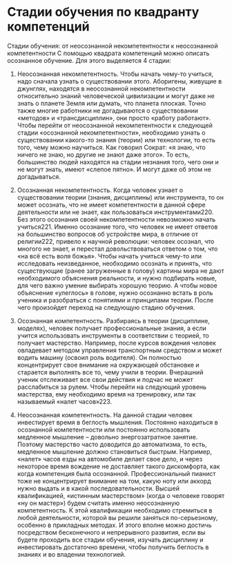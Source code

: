 # Стадии обучения по квадранту компетенций

Стадии обучения: от неосознанной некомпетентности к неосознанной компетентности
С помощью квадрата компетенций можно описать осознанное обучение. Для этого выделяется 4 стадии:
1. Неосознанная некомпетентность. Чтобы начать чему-то учиться, надо сначала узнать о существовании этого. Аборигены, живущие в джунглях, находятся в неосознанной некомпетентности относительно знаний человеческой цивилизации и могут даже не знать о планете Земля или думать, что планета плоская. Точно также многие работники не догадываются о существовании «методов» и «трансдисциплин», они просто «работу работают». Чтобы перейти от неосознанной некомпетентности к следующей стадии «осознанной некомпетентности», необходимо узнать о существовании какого-то знания (теории) или технологии, то есть того, чему можно научиться. Как говорил Сократ: «я знаю, что ничего не знаю, но другие не знают даже этого». То есть, большинство людей находятся на стадии незнания того, чего они и не могут знать, имеют «слепое пятно». И могут даже об этом не догадываться.
2. Осознанная некомпетентность. Когда человек узнает о существовании теории (знания, дисциплины) или инструмента, то он может осознать, что не имеет компетентности в данной сфере деятельности или не знает, как пользоваться инструментами220. Без этого осознания своей некомпетентности невозможно начать учиться221. Именно осознание того, что человек не имеет ответов на большинство вопросов об устройстве мира, в отличие от религии222, привело к научной революции: человек осознал, что многого не знает, и перестал довольствоваться ответом о том, что «на всё есть воля божья». Чтобы начать учиться чему-то или исследовать неизведанное, необходимо осознать и принять, что существующие (ранее загруженные в голову) картины мира не дают необходимого объяснения реальности, и нужно подбирать новые, для чего важно умение выбирать хорошую теорию. А чтобы новое объяснение «улеглось» в голове, нужно осознанно встать в роль ученика и разобраться с понятиями и принципами теории. После чего произойдет переход на следующую стадию обучения.

3. Осознанная компетентность. Разбираясь в теории (дисциплине, моделях), человек получает профессиональные знания, а если учится использовать инструменты в соответствии с теорией, то получает мастерство. Например, после курсов вождения человек овладевает методом управления транспортным средством и может водить машину (освоил роль водителя). Он полностью концентрирует свое внимание на окружающей обстановке и старается выполнять все то, чему учили в теории. Вчерашний ученик отслеживает все свои действия и подчас не может расслабиться за рулем. Чтобы перейти на следующий уровень мастерства, ему необходимо время на тренировку, или так называемый «налет часов»223.
4. Неосознанная компетентность. На данной стадии человек инвестирует время в беглость мышления. Постоянно находиться в осознанной компетентности или постоянно использовать медленное мышление – довольно энергозатратное занятие. Поэтому мастерство часто доводится до автоматизма, то есть, медленное мышление должно становиться быстрым. Например, «налет» часов езды на автомобиле делает свое дело, и через некоторое время вождение не доставляет такого дискомфорта, как когда компетенция была осознанной. Профессиональный пианист тоже не концентрирует внимание на том, какую ноту или аккорд нужно выдать и в какой последовательности.
Высшей квалификацией, «истинным мастерством» (когда о человеке говорят «ну он мастер») будем считать именно неосознанную компетентность. К этой квалификации необходимо стремиться в любой деятельности, которой вы решили заняться по-серьезному, особенно в прикладных методах. И этого вполне можно достичь посредством бесконечного и непрерывного развития, если вы будете проходить все стадии обучения, изучать дисциплину и инвестировать достаточно времени, чтобы получить беглость в знаниях и во владении технологией.
